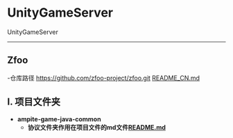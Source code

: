 # UnityGameServer

UnityGameServer

-----------
Zfoo
-----------
-仓库路径 https://github.com/zfoo-project/zfoo.git
[README_CN.md](..%2Fzfoo%2FREADME_CN.md)

Ⅰ. 项目文件夹 
-----------

 - **ampite-game-java-common**
   - **协议文件夹作用在项目文件的md文件[README.md](ampieta-game-java-common/README.md)**
